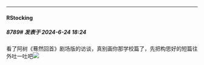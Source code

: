 ﻿
*****

####  RStocking  
##### 8789#       发表于 2024-6-24 18:24

看了阿树《蓦然回首》剧场版的访谈，真别画你那学校篇了，先把构思好的短篇往外吐一吐吧<img src="https://static.saraba1st.com/image/smiley/face2017/068.png" referrerpolicy="no-referrer">


